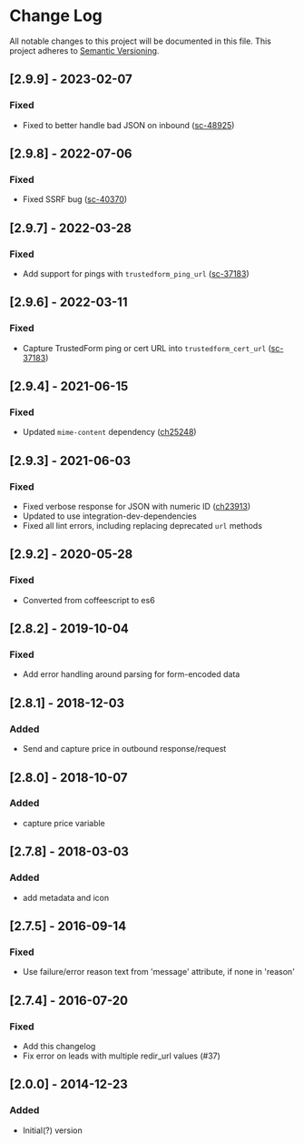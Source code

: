 # Change Log
All notable changes to this project will be documented in this file.
This project adheres to [Semantic Versioning](http://semver.org/).

## [2.9.9] - 2023-02-07
### Fixed
- Fixed to better handle bad JSON on inbound ([sc-48925](https://app.shortcut.com/active-prospect/story/48925/improve-handling-of-inbound-leads-with-bad-json))

## [2.9.8] - 2022-07-06
### Fixed
- Fixed SSRF bug ([sc-40370](https://app.shortcut.com/active-prospect/story/40370/h1-lc-server-side-request-forgery-ssrf-within-leadconduit-standard-functionality))

## [2.9.7] - 2022-03-28
### Fixed
- Add support for pings with `trustedform_ping_url` ([sc-37183](https://app.shortcut.com/active-prospect/story/37183/allow-a-trustedform-ping-url-to-be-passed-in-the-trustedfrom-cert-url-field-of-trustedform-data-service-integration))

## [2.9.6] - 2022-03-11
### Fixed
- Capture TrustedForm ping or cert URL into `trustedform_cert_url` ([sc-37183](https://app.shortcut.com/active-prospect/story/37183/allow-a-trustedform-ping-url-to-be-passed-in-the-trustedfrom-cert-url-field-of-trustedform-data-service-integration))

## [2.9.4] - 2021-06-15
### Fixed
- Updated `mime-content` dependency ([ch25248](https://app.clubhouse.io/active-prospect/story/25248/update-integrations-that-use-old-node-mime-content-version))

## [2.9.3] - 2021-06-03
### Fixed
- Fixed verbose response for JSON with numeric ID ([ch23913](https://app.clubhouse.io/active-prospect/story/23913/pipedrive-form-post-delivery))
- Updated to use integration-dev-dependencies
- Fixed all lint errors, including replacing deprecated `url` methods

## [2.9.2] - 2020-05-28
### Fixed
- Converted from coffeescript to es6

## [2.8.2] - 2019-10-04
### Fixed
- Add error handling around parsing for form-encoded data

## [2.8.1] - 2018-12-03
### Added
- Send and capture price in outbound response/request

## [2.8.0] - 2018-10-07
### Added
- capture price variable

## [2.7.8] - 2018-03-03
### Added
- add metadata and icon

## [2.7.5] - 2016-09-14
### Fixed
- Use failure/error reason text from 'message' attribute, if none in 'reason'

## [2.7.4] - 2016-07-20
### Fixed
- Add this changelog
- Fix error on leads with multiple redir_url values (#37)

## [2.0.0] - 2014-12-23
### Added
- Initial(?) version
